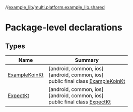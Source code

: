 //[example_lib](../../index.md)/[multi.platform.example_lib.shared](index.md)

# Package-level declarations

## Types

| Name | Summary |
|---|---|
| [ExampleKoinKt](-example-koin-kt/index.md) | [android, common, ios]<br>[android, common, ios]<br>public final class [ExampleKoinKt](-example-koin-kt/index.md) |
| [ExpectKt](-expect-kt/index.md) | [android, common, ios]<br>[android, common, ios]<br>public final class [ExpectKt](-expect-kt/index.md) |
